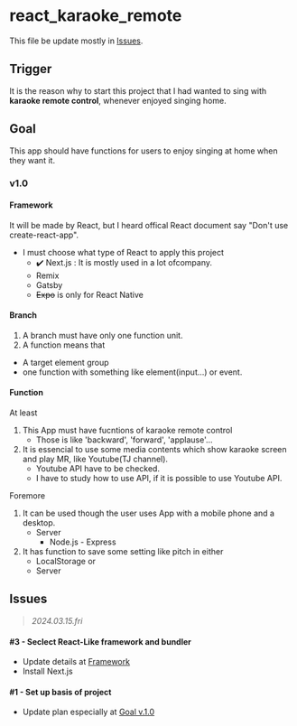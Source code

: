 # react_karaoke_remote

This file be update mostly in [Issues](#issues).

## Trigger

It is the reason why to start this project that I had wanted to sing with **karaoke remote control**, whenever enjoyed singing home.

## Goal

This app should have functions for users to enjoy singing at home when they want it.

### v1.0<a name='v1.0'></a>

#### Framework<a name='framework'></a>

It will be made by React, but I heard offical React document say "Don't use create-react-app".

- I must choose what type of React to apply this project
  - ✔️ Next.js : It is mostly used in a lot ofcompany.
  - Remix
  - Gatsby
  - ~~Expo~~ is only for React Native

#### Branch

1. A branch must have only one function unit.
2. A function means that

- A target element group
- one function with something like element(input...) or event.

#### Function

At least

1. This App must have fucntions of karaoke remote control
   - Those is like 'backward', 'forward', 'applause'...
2. It is essencial to use some media contents which show karaoke screen and play MR, like Youtube(TJ channel).
   - Youtube API have to be checked.
   - I have to study how to use API, if it is possible to use Youtube API.

Foremore

1. It can be used though the user uses App with a mobile phone and a desktop.
   - Server
     - Node.js - Express
2. It has function to save some setting like pitch in either
   - LocalStorage or
   - Server

## Issues <a name='issues'></a>

> _2024.03.15.fri_

#### #3 - Seclect React-Like framework and bundler

- Update details at [Framework](#framework)
- Install Next.js

#### #1 - Set up basis of project

- Update plan especially at [Goal v.1.0](#v1.0)
